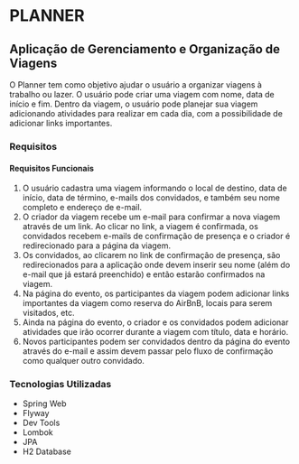 # PLANNER

## Aplicação de Gerenciamento e Organização de Viagens

O Planner tem como objetivo ajudar o usuário a organizar viagens à trabalho ou lazer. O usuário pode criar uma viagem com nome, data de início e fim. Dentro da viagem, o usuário pode planejar sua viagem adicionando atividades para realizar em cada dia, com a possibilidade de adicionar links importantes.

### Requisitos

#### Requisitos Funcionais

1. O usuário cadastra uma viagem informando o local de destino, data de início, data de término, e-mails dos convidados, e também seu nome completo e endereço de e-mail.
2. O criador da viagem recebe um e-mail para confirmar a nova viagem através de um link. Ao clicar no link, a viagem é confirmada, os convidados recebem e-mails de confirmação de presença e o criador é redirecionado para a página da viagem.
3. Os convidados, ao clicarem no link de confirmação de presença, são redirecionados para a aplicação onde devem inserir seu nome (além do e-mail que já estará preenchido) e então estarão confirmados na viagem.
4. Na página do evento, os participantes da viagem podem adicionar links importantes da viagem como reserva do AirBnB, locais para serem visitados, etc.
5. Ainda na página do evento, o criador e os convidados podem adicionar atividades que irão ocorrer durante a viagem com título, data e horário.
6. Novos participantes podem ser convidados dentro da página do evento através do e-mail e assim devem passar pelo fluxo de confirmação como qualquer outro convidado.

### Tecnologias Utilizadas

- Spring Web
- Flyway
- Dev Tools
- Lombok
- JPA
- H2 Database
